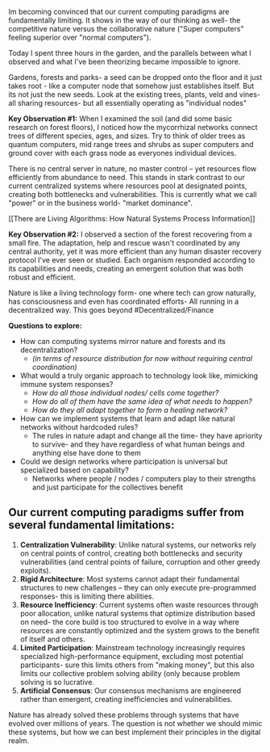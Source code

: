 Im becoming convinced that our current computing paradigms are fundamentally limiting.
It shows in the way of our thinking as well- the competitive nature versus the collaborative nature ("Super computers" feeling superior over "normal computers").

Today I spent three hours in the garden, and the parallels between what I observed and what I've been theorizing became impossible to ignore.

Gardens, forests and parks- a seed can be dropped onto the floor and it just takes root - like a computer node that somehow just establishes itself. But its not just the new seeds. Look at the existing trees, plants, veld and vines- all sharing resources- but all essentially operating as "individual nodes"

**Key Observation #1:** When I examined the soil (and did some basic research on forest floors), I noticed how the mycorrhizal networks connect trees of different species, ages, and sizes. Try to think of older trees as quantum computers, mid range trees and shrubs as super computers and ground cover with each grass node as everyones individual devices. 

There is no central server in nature, no master control – yet resources flow efficiently from abundance to need. This stands in stark contrast to our current centralized systems where resources pool at designated points, creating both bottlenecks and vulnerabilities. This is currently what we call "power" or in the business world- "market dominance". 

[[There are Living Algorithms: How Natural Systems Process Information]]

**Key Observation #2:** I observed a section of the forest recovering from a small fire. The adaptation, help and rescue wasn't coordinated by any central authority, yet it was more efficient than any human disaster recovery protocol I've ever seen or studied. Each organism responded according to its capabilities and needs, creating an emergent solution that was both robust and efficient.

Nature is like a living technology form- one where tech can grow naturally, has consciousness and even has coordinated efforts- All running in a decentralized way. This goes beyond #Decentralized/Finance

**Questions to explore:**

- How can computing systems mirror nature and forests and its decentralization? 
	- *(in terms of resource distribution for now without requiring central coordination)*
- What would a truly organic approach to technology look like, mimicking immune system responses? 
	- *How do all those individual nodes/ cells come together?*
	- *How do all of them have the same idea of what needs to happen?* 
	- *How do they all adapt together to form a healing network?*
- How can we implement systems that learn and adapt like natural networks without hardcoded rules?
	- The rules in nature adapt and change all the time- they have apriority to survive- and they have regardless of what human beings and anything else have done to them
- Could we design networks where participation is universal but specialized based on capability?
	- Networks where people / nodes / computers play to their strengths and just participate for the collectives benefit

## Our current computing paradigms suffer from several fundamental limitations:

1. **Centralization Vulnerability**: Unlike natural systems, our networks rely on central points of control, creating both bottlenecks and security vulnerabilities (and central points of failure, corruption and other greedy exploits).
2. **Rigid Architecture**: Most systems cannot adapt their fundamental structures to new challenges – they can only execute pre-programmed responses- this is limiting there abilities.
3. **Resource Inefficiency**: Current systems often waste resources through poor allocation, unlike natural systems that optimize distribution based on need- the core build is too structured to evolve in a way where resources are constantly optimized and the system grows to the benefit of itself and others.
4. **Limited Participation**: Mainstream technology increasingly requires specialized high-performance equipment, excluding most potential participants- sure this limits others from "making money", but this also limits our collective problem solving ability (only because problem solving is so lucrative.
5. **Artificial Consensus**: Our consensus mechanisms are engineered rather than emergent, creating inefficiencies and vulnerabilities.

Nature has already solved these problems through systems that have evolved over millions of years. The question is not whether we should mimic these systems, but how we can best implement their principles in the digital realm.